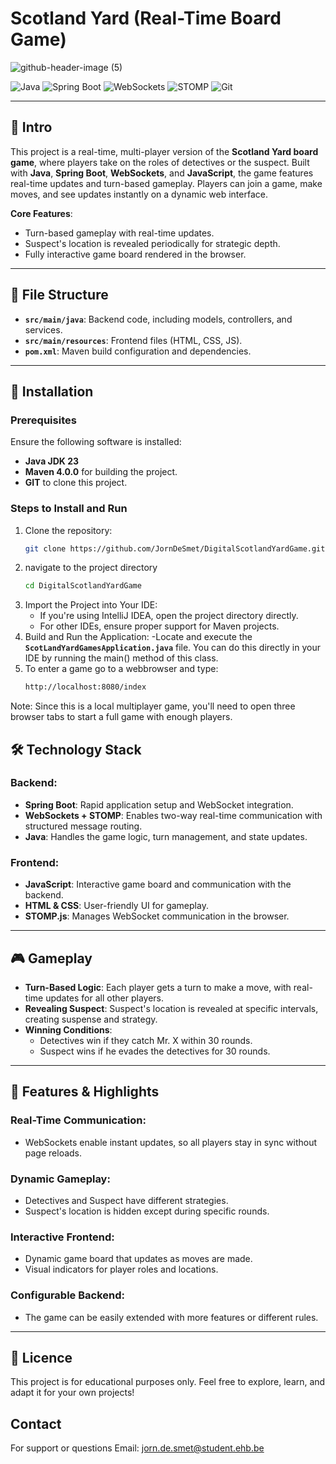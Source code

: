 # Scotland Yard (Real-Time Board Game)


![github-header-image (5)](https://github.com/user-attachments/assets/cf919e79-163b-48ad-8d59-957cb2b25bb1)



![Java](https://img.shields.io/badge/Java-23-orange?style=for-the-badge&logo=java&logoColor=white&labelColor=000000)
![Spring Boot](https://img.shields.io/badge/Spring_Boot-3.4.0-brightgreen?style=for-the-badge&logo=spring&logoColor=white&labelColor=000000)
![WebSockets](https://img.shields.io/badge/WebSockets-Enabled-blueviolet?style=for-the-badge&logo=websocket&logoColor=white&labelColor=000000)
![STOMP](https://img.shields.io/badge/STOMP%20Protocol-Supported-blue?style=for-the-badge&logo=opensourceinitiative&logoColor=white&labelColor=000000)
![Git](https://img.shields.io/badge/Git-gray?style=for-the-badge&logo=git&logoColor=white&labelColor=000000)

---

## 🧩 Intro
This project is a real-time, multi-player version of the **Scotland Yard board game**, where players take on the roles of detectives or the suspect. Built with **Java**, **Spring Boot**, **WebSockets**, and **JavaScript**, the game features real-time updates and turn-based gameplay. Players can join a game, make moves, and see updates instantly on a dynamic web interface.

**Core Features**:
- Turn-based gameplay with real-time updates.
- Suspect's location is revealed periodically for strategic depth.
- Fully interactive game board rendered in the browser.

---
## 📂 File Structure

- **`src/main/java`**: Backend code, including models, controllers, and services.
- **`src/main/resources`**: Frontend files (HTML, CSS, JS).
- **`pom.xml`**: Maven build configuration and dependencies.

---

## 🚀 Installation
### Prerequisites
Ensure the following software is installed:
- **Java JDK 23**
- **Maven 4.0.0** for building the project.
- **GIT** to clone this project.

### Steps to Install and Run
1. Clone the repository:
   ```bash
   git clone https://github.com/JornDeSmet/DigitalScotlandYardGame.git
2. navigate to the project directory
   ```bash
   cd DigitalScotlandYardGame
4. Import the Project into Your IDE:
   - If you're using IntelliJ IDEA, open the project directory directly.
   - For other IDEs, ensure proper support for Maven projects.
5. Build and Run the Application:
    -Locate and execute the **`ScotLandYardGamesApplication.java`** file. You can do this directly in your IDE by running the main() method of this class.
6. To enter a game go to a webbrowser and type:
    ```bash
    http://localhost:8080/index
    
  Note: Since this is a local multiplayer game, you'll need to open three browser tabs to start a full game with enough players.
   
## 🛠️ Technology Stack

### Backend:
- **Spring Boot**: Rapid application setup and WebSocket integration.
- **WebSockets + STOMP**: Enables two-way real-time communication with structured message routing.
- **Java**: Handles the game logic, turn management, and state updates.

### Frontend:
- **JavaScript**: Interactive game board and communication with the backend.
- **HTML & CSS**: User-friendly UI for gameplay.
- **STOMP.js**: Manages WebSocket communication in the browser.

---

## 🎮 Gameplay

- **Turn-Based Logic**: Each player gets a turn to make a move, with real-time updates for all other players.
- **Revealing Suspect**: Suspect's location is revealed at specific intervals, creating suspense and strategy.
- **Winning Conditions**:
  - Detectives win if they catch Mr. X within 30 rounds.
  - Suspect wins if he evades the detectives for 30 rounds.

---

## 🌟 Features & Highlights

### Real-Time Communication:
- WebSockets enable instant updates, so all players stay in sync without page reloads.

### Dynamic Gameplay:
- Detectives and Suspect have different strategies.  
- Suspect's location is hidden except during specific rounds.

### Interactive Frontend:
- Dynamic game board that updates as moves are made.  
- Visual indicators for player roles and locations.

### Configurable Backend:
- The game can be easily extended with more features or different rules.

---

## 📜 Licence
This project is for educational purposes only. Feel free to explore, learn, and adapt it for your own projects!

## Contact
For support or questions Email: jorn.de.smet@student.ehb.be
